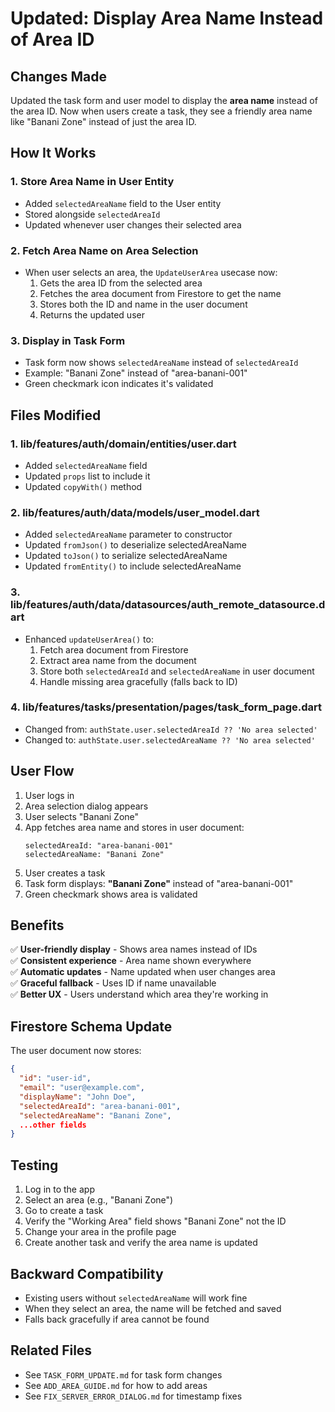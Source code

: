 # Updated: Display Area Name Instead of Area ID

## Changes Made

Updated the task form and user model to display the **area name** instead of the area ID. Now when users create a task, they see a friendly area name like "Banani Zone" instead of just the area ID.

## How It Works

### 1. **Store Area Name in User Entity**
   - Added `selectedAreaName` field to the User entity
   - Stored alongside `selectedAreaId`
   - Updated whenever user changes their selected area

### 2. **Fetch Area Name on Area Selection**
   - When user selects an area, the `UpdateUserArea` usecase now:
     1. Gets the area ID from the selected area
     2. Fetches the area document from Firestore to get the name
     3. Stores both the ID and name in the user document
     4. Returns the updated user

### 3. **Display in Task Form**
   - Task form now shows `selectedAreaName` instead of `selectedAreaId`
   - Example: "Banani Zone" instead of "area-banani-001"
   - Green checkmark icon indicates it's validated

## Files Modified

### 1. **lib/features/auth/domain/entities/user.dart**
   - Added `selectedAreaName` field
   - Updated `props` list to include it
   - Updated `copyWith()` method

### 2. **lib/features/auth/data/models/user_model.dart**
   - Added `selectedAreaName` parameter to constructor
   - Updated `fromJson()` to deserialize selectedAreaName
   - Updated `toJson()` to serialize selectedAreaName
   - Updated `fromEntity()` to include selectedAreaName

### 3. **lib/features/auth/data/datasources/auth_remote_datasource.dart**
   - Enhanced `updateUserArea()` to:
     1. Fetch area document from Firestore
     2. Extract area name from the document
     3. Store both `selectedAreaId` and `selectedAreaName` in user document
     4. Handle missing area gracefully (falls back to ID)

### 4. **lib/features/tasks/presentation/pages/task_form_page.dart**
   - Changed from: `authState.user.selectedAreaId ?? 'No area selected'`
   - Changed to: `authState.user.selectedAreaName ?? 'No area selected'`

## User Flow

1. User logs in
2. Area selection dialog appears
3. User selects "Banani Zone"
4. App fetches area name and stores in user document:
   ```
   selectedAreaId: "area-banani-001"
   selectedAreaName: "Banani Zone"
   ```
5. User creates a task
6. Task form displays: **"Banani Zone"** instead of "area-banani-001"
7. Green checkmark shows area is validated

## Benefits

✅ **User-friendly display** - Shows area names instead of IDs  
✅ **Consistent experience** - Area name shown everywhere  
✅ **Automatic updates** - Name updated when user changes area  
✅ **Graceful fallback** - Uses ID if name unavailable  
✅ **Better UX** - Users understand which area they're working in  

## Firestore Schema Update

The user document now stores:
```json
{
  "id": "user-id",
  "email": "user@example.com",
  "displayName": "John Doe",
  "selectedAreaId": "area-banani-001",
  "selectedAreaName": "Banani Zone",
  ...other fields
}
```

## Testing

1. Log in to the app
2. Select an area (e.g., "Banani Zone")
3. Go to create a task
4. Verify the "Working Area" field shows "Banani Zone" not the ID
5. Change your area in the profile page
6. Create another task and verify the area name is updated

## Backward Compatibility

- Existing users without `selectedAreaName` will work fine
- When they select an area, the name will be fetched and saved
- Falls back gracefully if area cannot be found

## Related Files

- See `TASK_FORM_UPDATE.md` for task form changes
- See `ADD_AREA_GUIDE.md` for how to add areas
- See `FIX_SERVER_ERROR_DIALOG.md` for timestamp fixes

